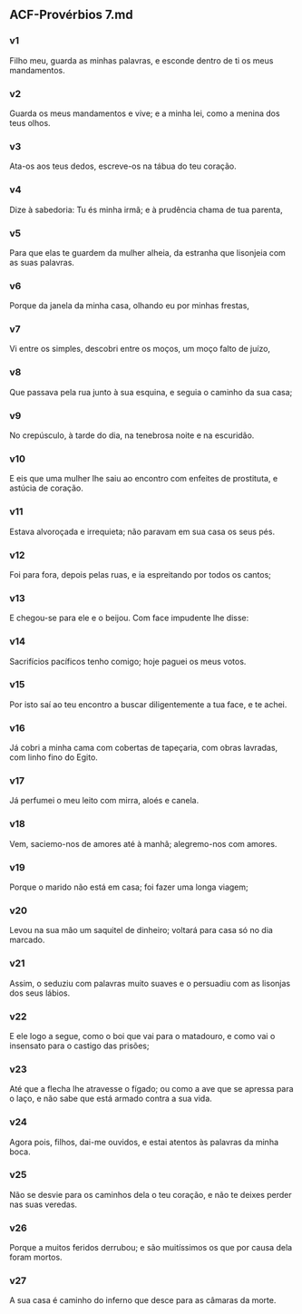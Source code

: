 ## ACF-Provérbios 7.md
### v1
 Filho meu, guarda as minhas palavras, e esconde dentro de ti os meus mandamentos.
### v2
 Guarda os meus mandamentos e vive; e a minha lei, como a menina dos teus olhos.
### v3
 Ata-os aos teus dedos, escreve-os na tábua do teu coração.
### v4
 Dize à sabedoria: Tu és minha irmã; e à prudência chama de tua parenta,
### v5
 Para que elas te guardem da mulher alheia, da estranha que lisonjeia com as suas palavras.
### v6
 Porque da janela da minha casa, olhando eu por minhas frestas,
### v7
 Vi entre os simples, descobri entre os moços, um moço falto de juízo,
### v8
 Que passava pela rua junto à sua esquina, e seguia o caminho da sua casa;
### v9
 No crepúsculo, à tarde do dia, na tenebrosa noite e na escuridão.
### v10
 E eis que uma mulher lhe saiu ao encontro com enfeites de prostituta, e astúcia de coração.
### v11
 Estava alvoroçada e irrequieta; não paravam em sua casa os seus pés.
### v12
 Foi para fora, depois pelas ruas, e ia espreitando por todos os cantos;
### v13
 E chegou-se para ele e o beijou. Com face impudente lhe disse:
### v14
 Sacrifícios pacíficos tenho comigo; hoje paguei os meus votos.
### v15
 Por isto saí ao teu encontro a buscar diligentemente a tua face, e te achei.
### v16
 Já cobri a minha cama com cobertas de tapeçaria, com obras lavradas, com linho fino do Egito.
### v17
 Já perfumei o meu leito com mirra, aloés e canela.
### v18
 Vem, saciemo-nos de amores até à manhã; alegremo-nos com amores.
### v19
 Porque o marido não está em casa; foi fazer uma longa viagem;
### v20
 Levou na sua mão um saquitel de dinheiro; voltará para casa só no dia marcado.
### v21
 Assim, o seduziu com palavras muito suaves e o persuadiu com as lisonjas dos seus lábios.
### v22
 E ele logo a segue, como o boi que vai para o matadouro, e como vai o insensato para o castigo das prisões;
### v23
 Até que a flecha lhe atravesse o fígado; ou como a ave que se apressa para o laço, e não sabe que está armado contra a sua vida.
### v24
 Agora pois, filhos, dai-me ouvidos, e estai atentos às palavras da minha boca.
### v25
 Não se desvie para os caminhos dela o teu coração, e não te deixes perder nas suas veredas.
### v26
 Porque a muitos feridos derrubou; e são muitíssimos os que por causa dela foram mortos.
### v27
 A sua casa é caminho do inferno que desce para as câmaras da morte.
